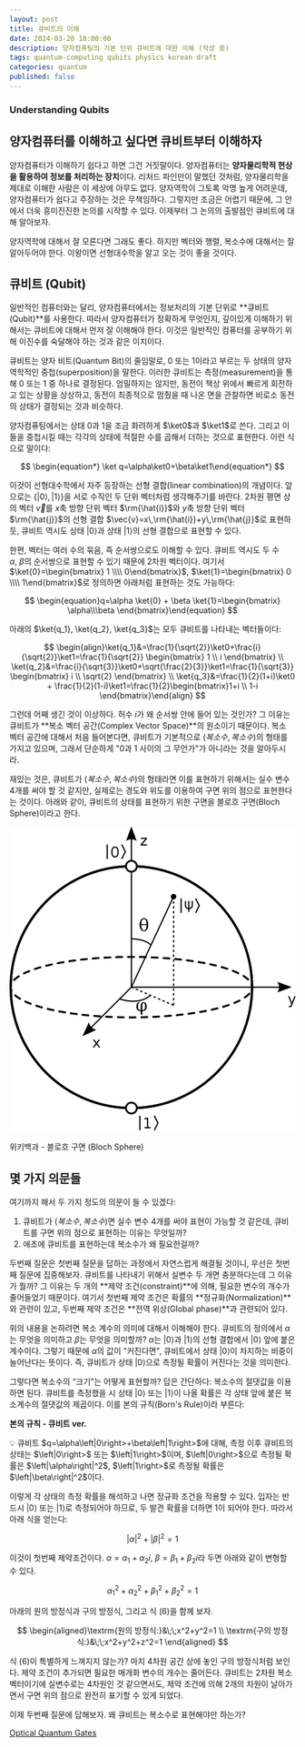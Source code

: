 ```yaml
---
layout: post
title: 큐비트의 이해
date: 2024-03-20 10:00:00
description: 양자컴퓨팅의 기본 단위 큐비트에 대한 이해 (작성 중)
tags: quantum-computing qubits physics korean draft
categories: quantum
published: false
---
```


### Understanding Qubits

## 양자컴퓨터를 이해하고 싶다면 큐비트부터 이해하자

양자컴퓨터가 이해하기 쉽다고 하면 그건 거짓말이다. 양자컴퓨터는 **양자물리학적 현상을 활용하여 정보를 처리하는 장치**이다. 리처드 파인만이 말했던 것처럼, 양자물리학을 제대로 이해한 사람은 이 세상에 아무도 없다. 양자역학이 그토록 악명 높게 어려운데, 양자컴퓨터가 쉽다고 주장하는 것은 무책임하다. 그렇지만 조금은 어렵기 때문에, 그 안에서 더욱 흥미진진한 논의를 시작할 수 있다. 이제부터 그 논의의 출발점인 큐비트에 대해 알아보자.

양자역학에 대해서 잘 모른다면 그래도 좋다. 하지만 벡터와 행렬, 복소수에 대해서는 잘 알아두어야 한다. 이왕이면 선형대수학을 알고 오는 것이 좋을 것이다.

## 큐비트 (Qubit)

일반적인 컴퓨터와는 달리, 양자컴퓨터에서는 정보처리의 기본 단위로 **큐비트(Qubit)**를 사용한다. 따라서 양자컴퓨터가 정확하게 무엇인지, 깊이있게 이해하기 위해서는 큐비트에 대해서 먼저 잘 이해해야 한다. 이것은 일반적인 컴퓨터를 공부하기 위해 이진수를 숙달해야 하는 것과 같은 이치이다.

큐비트는 양자 비트(Quantum Bit)의 줄임말로, $0$ 또는 $1$이라고 부르는 두 상태의 양자역학적인 중첩(superposition)을 말한다. 이러한 큐비트는 측정(measurement)을 통해 $0$ 또는 $1$ 중 하나로 결정된다. 엄밀하지는 않지만, 동전이 책상 위에서 빠르게 회전하고 있는 상황을 상상하고, 동전이 최종적으로 멈췄을 때 나온 면을 관찰하면 비로소 동전의 상태가 결정되는 것과 비슷하다.

양자컴퓨팅에서는 상태 $0$과 $1$을 조금 화려하게 $\ket0$과 $\ket1$로 쓴다. 그리고 이들을 중첩시킬 때는 각각의 상태에 적절한 수를 곱해서 더하는 것으로 표현한다. 이런 식으로 말이다:

$$
\begin{equation*} \ket q=\alpha\ket0+\beta\ket1\end{equation*}
$$

이것이 선형대수학에서 자주 등장하는 선형 결합(linear combination)의 개념이다. 앞으로는 $\{\left|0 \right>, \left|1 \right>\}$을 서로 수직인 두 단위 벡터처럼 생각해주기를 바란다. 2차원 평면 상의 벡터 $\vec{v}$를 $x$축 방향 단위 벡터 $\rm{\hat{i}}$와 $y$축 방향 단위 벡터 $\rm{\hat{j}}$의 선형 결합 $\vec{v}=x\,\rm{\hat{i}}+y\,\rm{\hat{j}}$로 표현하듯, 큐비트 역시도 상태 $\left|0\right>$과 상태 $\left|1\right>$의 선형 결합으로 표현할 수 있다.

한편, 벡터는 여러 수의 묶음, 즉 순서쌍으로도 이해할 수 있다. 큐비트 역시도 두 수 $\alpha,\:\beta$의 순서쌍으로 표현할 수 있기 때문에 2차원 벡터이다. 여기서 $\ket{0}=\begin{bmatrix} 1 \\\\ 0\end{bmatrix}$, $\ket{1}=\begin{bmatrix} 0 \\\\ 1\end{bmatrix}$로 정의하면 아래처럼 표현하는 것도 가능하다:

$$
\begin{equation}q=\alpha \ket{0} + \beta \ket{1}=\begin{bmatrix} \alpha\\\beta \end{bmatrix}\end{equation}
$$

아래의 $\ket{q_1}, \ket{q_2}, \ket{q_3}$는 모두 큐비트를 나타내는 벡터들이다:

$$
\begin{align}\ket{q_1}&=\frac{1}{\sqrt{2}}\ket0+\frac{i}{\sqrt{2}}\ket1=\frac{1}{\sqrt{2}} \begin{bmatrix} 1 \\ i  \end{bmatrix} \\ \ket{q_2}&=\frac{i}{\sqrt{3}}\ket0+\sqrt{\frac{2}{3}}\ket1=\frac{1}{\sqrt{3}} \begin{bmatrix} i \\ \sqrt{2}  \end{bmatrix} \\ \ket{q_3}&=\frac{1}{2}(1+i)\ket0 + \frac{1}{2}(1-i)\ket1=\frac{1}{2}\begin{bmatrix}1+i \\ 1-i \end{bmatrix}\end{align}
$$

그런데 어째 생긴 것이 이상하다. 허수 $i$가 왜 순서쌍 안에 들어 있는 것인가? 그 이유는 큐비트가 **복소 벡터 공간(Complex Vector Space)**의 원소이기 때문이다. 복소 벡터 공간에 대해서 처음 들어본다면, 큐비트가 기본적으로 $(복소수, 복소수)$의 형태를 가지고 있으며, 그래서 단순하게 "$0$과 $1$ 사이의 그 무언가"가 아니라는 것을 알아두시라.

재밌는 것은, 큐비트가 $(복소수, 복소수)$의 형태라면 이를 표현하기 위해서는 실수 변수 $4$개를 써야 할 것 같지만, 실제로는 경도와 위도를 이용하여 구면 위의 점으로 표현한다는 것이다. 아래와 같이, 큐비트의 상태를 표현하기 위한 구면을 블로흐 구면(Bloch Sphere)이라고 한다.

![위키백과 - 블로흐 구면 (Bloch Sphere)](/assets/img/blog/qubit/untitled_qubit-understanding.png)

위키백과 - 블로흐 구면 (Bloch Sphere)

## 몇 가지 의문들

여기까지 해서 두 가지 정도의 의문이 들 수 있겠다:

1. 큐비트가 $(복소수, 복소수)$면 실수 변수 $4$개를 써야 표현이 가능할 것 같은데, 큐비트를 구면 위의 점으로 표현하는 이유는 무엇일까?
2. 애초에 큐비트를 표현하는데 복소수가 왜 필요한걸까?

두번째 질문은 첫번째 질문을 답하는 과정에서 자연스럽게 해결될 것이니, 우선은 첫번째 질문에 집중해보자. 큐비트를 나타내기 위해서 실변수 두 개면 충분하다는데 그 이유가 뭘까? 그 이유는 두 개의 **제약 조건(constraint)**에 의해, 필요한 변수의 개수가 줄어들었기 때문이다. 여기서 첫번째 제약 조건은 확률의 **정규화(Normalization)**와 관련이 있고, 두번째 제약 조건은 **전역 위상(Global phase)**과 관련되어 있다.

위의 내용을 논하려면 복소 계수의 의미에 대해서 이해해야 한다. 큐비트의 정의에서 $\alpha$는 무엇을 의미하고 $\beta$는 무엇을 의미할까? $\alpha$는 $\left|0\right>$과 $\left|1\right>$의 선형 결합에서 $\left|0\right>$ 앞에 붙은 계수이다. 그렇기 때문에 $\alpha$의 값이 "커진다면", 큐비트에서 상태 $\left|0\right>$이 차지하는 비중이 늘어난다는 뜻이다. 즉, 큐비트가 상태 $\left|0\right>$으로 측정될 확률이 커진다는 것을 의미한다.

그렇다면 복소수의 “크기”는 어떻게 표현할까? 답은 간단하다: 복소수의 절댓값을 이용하면 된다. 큐비트를 측정했을 시 상태 $\left|0\right>$ 또는 $\left|1\right>$이 나올 확률은 각 상태 앞에 붙은 복소계수의 절댓값의 제곱이다. 이를 본의 규칙(Born's Rule)이라 부른다:

**본의 규칙 - 큐비트 ver.**

<aside>
💡 큐비트 $q=\alpha\left|0\right>+\beta\left|1\right>$에 대해, 측정 이후 큐비트의 상태는 $\left|0\right>$ 또는 $\left|1\right>$이며, $\left|0\right>$으로 측정될 확률은 $\left|\alpha\right|^2$, $\left|1\right>$로 측정될 확률은 $\left|\beta\right|^2$이다.

</aside>

이렇게 각 상태의 측정 확률을 해석하고 나면 정규화 조건을 적용할 수 있다. 입자는 반드시 $\left|0\right>$ 또는 $\left|1\right>$로 측정되어야 하므로, 두 발견 확률을 더하면 $1$이 되어야 한다. 따라서 아래 식을 얻는다:

$$
\begin{equation} |\alpha| ^2 + |\beta| ^2=1 \end{equation}
$$

이것이 첫번째 제약조건이다. $\alpha = \alpha_1+\alpha_2 i$, $\beta = \beta_1 + \beta_2 i$라 두면 아래와 같이 변형할 수 있다.

$$
\begin{equation} \alpha_1^2+\alpha_2^2+\beta_1^2+\beta_2^2=1 \end{equation}
$$

아래의 원의 방정식과 구의 방정식, 그리고 식 $(6)$을 함께 보자.

$$
\begin{aligned}\textrm{원의 방정식:}&\;\;x^2+y^2=1 \\ \textrm{구의 방정식:}&\;\;x^2+y^2+z^2=1 \end{aligned}
$$

식 $(6)$이 특별하게 느껴지지 않는가? 마치 4차원 공간 상에 놓인 구의 방정식처럼 보인다. 제약 조건이 추가되면 필요한 매개화 변수의 개수는 줄어든다. 큐비트는 $2$차원 복소 벡터이기에 실변수로는 4차원인 것 같으면서도, 제약 조건에 의해 2개의 차원이 날아가면서 구면 위의 점으로 완전히 표기할 수 있게 되었다.

이제 두번째 질문에 답해보자. 왜 큐비트는 복소수로 표현해야만 하는가? 

[Optical Quantum Gates](%ED%81%90%EB%B9%84%ED%8A%B8%EC%9D%98%20%EC%9D%B4%ED%95%B4%20(%EC%9E%91%EC%84%B1%20%EC%A4%91)%204cdc4b1b0bcd4f6a80b04889f30e1d4b/Optical%20Quantum%20Gates%20b3b5ca31f2934467881da06be1ef0b9b.md)